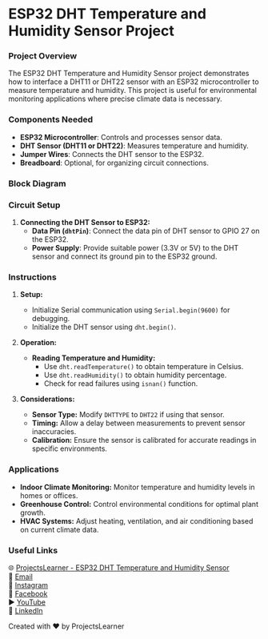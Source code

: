 # ESP32 DHT Temperature and Humidity Sensor Project

### Project Overview
The ESP32 DHT Temperature and Humidity Sensor project demonstrates how to interface a DHT11 or DHT22 sensor with an ESP32 microcontroller to measure temperature and humidity. This project is useful for environmental monitoring applications where precise climate data is necessary.

### Components Needed
- **ESP32 Microcontroller**: Controls and processes sensor data.
- **DHT Sensor (DHT11 or DHT22)**: Measures temperature and humidity.
- **Jumper Wires**: Connects the DHT sensor to the ESP32.
- **Breadboard**: Optional, for organizing circuit connections.

### Block Diagram

### Circuit Setup
1. **Connecting the DHT Sensor to ESP32:**
   - **Data Pin (`dhtPin`)**: Connect the data pin of DHT sensor to GPIO 27 on the ESP32.
   - **Power Supply**: Provide suitable power (3.3V or 5V) to the DHT sensor and connect its ground pin to the ESP32 ground.

### Instructions
1. **Setup:**
   - Initialize Serial communication using `Serial.begin(9600)` for debugging.
   - Initialize the DHT sensor using `dht.begin()`.

2. **Operation:**
   - **Reading Temperature and Humidity:**
     - Use `dht.readTemperature()` to obtain temperature in Celsius.
     - Use `dht.readHumidity()` to obtain humidity percentage.
     - Check for read failures using `isnan()` function.

3. **Considerations:**
   - **Sensor Type:** Modify `DHTTYPE` to `DHT22` if using that sensor.
   - **Timing:** Allow a delay between measurements to prevent sensor inaccuracies.
   - **Calibration:** Ensure the sensor is calibrated for accurate readings in specific environments.

### Applications
- **Indoor Climate Monitoring:** Monitor temperature and humidity levels in homes or offices.
- **Greenhouse Control:** Control environmental conditions for optimal plant growth.
- **HVAC Systems:** Adjust heating, ventilation, and air conditioning based on current climate data.

### Useful Links
🌐 [ProjectsLearner - ESP32 DHT Temperature and Humidity Sensor](https://projectslearner.com/learn/esp32-dht-temperature-humidity-sensor)  
📧 [Email](mailto:projectslearner@gmail.com)  
📸 [Instagram](https://www.instagram.com/projectslearner/)  
📘 [Facebook](https://www.facebook.com/projectslearner)  
▶️ [YouTube](https://www.youtube.com/@ProjectsLearner)  
📘 [LinkedIn](https://www.linkedin.com/in/projectslearner)

Created with ❤️ by ProjectsLearner
